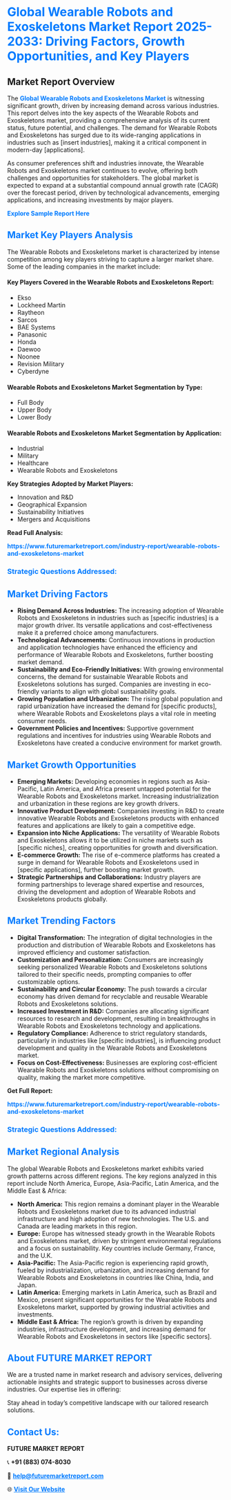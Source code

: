 <h1 style="color: #007BFF;">Global Wearable Robots and Exoskeletons Market Report 2025-2033: Driving Factors, Growth Opportunities, and Key Players</h1>

<section id="overview">
<h2>Market Report Overview</h2>
<p>The <a href="https://www.futuremarketreport.com/industry-report/wearable-robots-and-exoskeletons-market" style="color: #007BFF; text-decoration: none;"><strong>Global Wearable Robots and Exoskeletons Market</strong></a> is witnessing significant growth, driven by increasing demand across various industries. This report delves into the key aspects of the Wearable Robots and Exoskeletons market, providing a comprehensive analysis of its current status, future potential, and challenges. The demand for Wearable Robots and Exoskeletons has surged due to its wide-ranging applications in industries such as [insert industries], making it a critical component in modern-day [applications].</p>
<p>As consumer preferences shift and industries innovate, the Wearable Robots and Exoskeletons market continues to evolve, offering both challenges and opportunities for stakeholders. The global market is expected to expand at a substantial compound annual growth rate (CAGR) over the forecast period, driven by technological advancements, emerging applications, and increasing investments by major players.</p>
</section>

<section id="overview">
<p><a href="https://www.futuremarketreport.com/request-sample/reportId=123865" style="color: #007BFF; text-decoration: none;"><strong>Explore Sample Report Here</strong></a></p>
</section>

<section id="key-players">
<h2 style="color: #007BFF;">Market Key Players Analysis</h2>
<p>The Wearable Robots and Exoskeletons market is characterized by intense competition among key players striving to capture a larger market share. Some of the leading companies in the market include:</p>
<h4>Key Players Covered in the Wearable Robots and Exoskeletons Report:</h4>
<ul><li>Ekso</li><li>Lockheed Martin</li><li>Raytheon</li><li>Sarcos</li><li>BAE Systems</li><li>Panasonic</li><li>Honda</li><li>Daewoo</li><li>Noonee</li><li>Revision Military</li><li>Cyberdyne</li></ul>
<h4>Wearable Robots and Exoskeletons Market Segmentation by Type:</h4>
<ul><li>Full Body</li><li>Upper Body</li><li>Lower Body</li></ul>

<h4>Wearable Robots and Exoskeletons Market Segmentation by Application:</h4>
<ul><li>Industrial</li><li>Military</li><li>Healthcare</li><li>Wearable Robots and Exoskeletons</li></ul>
<p><strong>Key Strategies Adopted by Market Players:</strong></p>
<ul>
<li>Innovation and R&D</li>
<li>Geographical Expansion</li>
<li>Sustainability Initiatives</li>
<li>Mergers and Acquisitions</li>
</ul>
</section>

<section>
<p><strong>Read Full Analysis: </strong></p><a href="https://www.futuremarketreport.com/industry-report/wearable-robots-and-exoskeletons-market" style="color: #007BFF; text-decoration: none;"><strong>https://www.futuremarketreport.com/industry-report/wearable-robots-and-exoskeletons-market</strong></a>
<h3 style="color: #007BFF;">Strategic Questions Addressed:</h3>
</section>

<section id="driving-factors">
<h2 style="color: #007BFF;">Market Driving Factors</h2>
<ul>
<li><strong>Rising Demand Across Industries:</strong> The increasing adoption of Wearable Robots and Exoskeletons in industries such as [specific industries] is a major growth driver. Its versatile applications and cost-effectiveness make it a preferred choice among manufacturers.</li>
<li><strong>Technological Advancements:</strong> Continuous innovations in production and application technologies have enhanced the efficiency and performance of Wearable Robots and Exoskeletons, further boosting market demand.</li>
<li><strong>Sustainability and Eco-Friendly Initiatives:</strong> With growing environmental concerns, the demand for sustainable Wearable Robots and Exoskeletons solutions has surged. Companies are investing in eco-friendly variants to align with global sustainability goals.</li>
<li><strong>Growing Population and Urbanization:</strong> The rising global population and rapid urbanization have increased the demand for [specific products], where Wearable Robots and Exoskeletons plays a vital role in meeting consumer needs.</li>
<li><strong>Government Policies and Incentives:</strong> Supportive government regulations and incentives for industries using Wearable Robots and Exoskeletons have created a conducive environment for market growth.</li>
</ul>
</section>

<section id="growth-opportunities">
<h2 style="color: #007BFF;">Market Growth Opportunities</h2>
<ul>
<li><strong>Emerging Markets:</strong> Developing economies in regions such as Asia-Pacific, Latin America, and Africa present untapped potential for the Wearable Robots and Exoskeletons market. Increasing industrialization and urbanization in these regions are key growth drivers.</li>
<li><strong>Innovative Product Development:</strong> Companies investing in R&D to create innovative Wearable Robots and Exoskeletons products with enhanced features and applications are likely to gain a competitive edge.</li>
<li><strong>Expansion into Niche Applications:</strong> The versatility of Wearable Robots and Exoskeletons allows it to be utilized in niche markets such as [specific niches], creating opportunities for growth and diversification.</li>
<li><strong>E-commerce Growth:</strong> The rise of e-commerce platforms has created a surge in demand for Wearable Robots and Exoskeletons used in [specific applications], further boosting market growth.</li>
<li><strong>Strategic Partnerships and Collaborations:</strong> Industry players are forming partnerships to leverage shared expertise and resources, driving the development and adoption of Wearable Robots and Exoskeletons products globally.</li>
</ul>
</section>

<section id="trending-factors">
<h2 style="color: #007BFF;">Market Trending Factors</h2>
<ul>
<li><strong>Digital Transformation:</strong> The integration of digital technologies in the production and distribution of Wearable Robots and Exoskeletons has improved efficiency and customer satisfaction.</li>
<li><strong>Customization and Personalization:</strong> Consumers are increasingly seeking personalized Wearable Robots and Exoskeletons solutions tailored to their specific needs, prompting companies to offer customizable options.</li>
<li><strong>Sustainability and Circular Economy:</strong> The push towards a circular economy has driven demand for recyclable and reusable Wearable Robots and Exoskeletons solutions.</li>
<li><strong>Increased Investment in R&D:</strong> Companies are allocating significant resources to research and development, resulting in breakthroughs in Wearable Robots and Exoskeletons technology and applications.</li>
<li><strong>Regulatory Compliance:</strong> Adherence to strict regulatory standards, particularly in industries like [specific industries], is influencing product development and quality in the Wearable Robots and Exoskeletons market.</li>
<li><strong>Focus on Cost-Effectiveness:</strong> Businesses are exploring cost-efficient Wearable Robots and Exoskeletons solutions without compromising on quality, making the market more competitive.</li>
</ul>
</section>

<section>
<p><strong>Get Full Report: </strong></p><a href="https://www.futuremarketreport.com/industry-report/wearable-robots-and-exoskeletons-market" style="color: #007BFF; text-decoration: none;"><strong>https://www.futuremarketreport.com/industry-report/wearable-robots-and-exoskeletons-market</strong></a>
<h3 style="color: #007BFF;">Strategic Questions Addressed:</h3>
</section>


<section id="regional-analysis">
<h2 style="color: #007BFF;">Market Regional Analysis</h2>
<p>The global Wearable Robots and Exoskeletons market exhibits varied growth patterns across different regions. The key regions analyzed in this report include North America, Europe, Asia-Pacific, Latin America, and the Middle East & Africa:</p>
<ul>
<li><strong>North America:</strong> This region remains a dominant player in the Wearable Robots and Exoskeletons market due to its advanced industrial infrastructure and high adoption of new technologies. The U.S. and Canada are leading markets in this region.</li>
<li><strong>Europe:</strong> Europe has witnessed steady growth in the Wearable Robots and Exoskeletons market, driven by stringent environmental regulations and a focus on sustainability. Key countries include Germany, France, and the U.K.</li>
<li><strong>Asia-Pacific:</strong> The Asia-Pacific region is experiencing rapid growth, fueled by industrialization, urbanization, and increasing demand for Wearable Robots and Exoskeletons in countries like China, India, and Japan.</li>
<li><strong>Latin America:</strong> Emerging markets in Latin America, such as Brazil and Mexico, present significant opportunities for the Wearable Robots and Exoskeletons market, supported by growing industrial activities and investments.</li>
<li><strong>Middle East & Africa:</strong> The region’s growth is driven by expanding industries, infrastructure development, and increasing demand for Wearable Robots and Exoskeletons in sectors like [specific sectors].</li>
</ul>
</section>

<footer>
<h2 style="color: #007BFF;">About FUTURE MARKET REPORT</h2>
<p>We are a trusted name in market research and advisory services, delivering actionable insights and strategic support to businesses across diverse industries. Our expertise lies in offering:</p>

<p>Stay ahead in today’s competitive landscape with our tailored research solutions.</p>

<h2 style="color: #007BFF;">Contact Us:</h2>
<p><strong>FUTURE MARKET REPORT</strong></p>
<p>📞 <strong>+91 (883) 074-8030</strong></p>
<p>📧 <strong><a href="mailto:help@futuremarketreport.com" style="color: #007BFF;">help@futuremarketreport.com</a></strong></p>
<p>🌐 <strong><a href="https://www.futuremarketreport.com/" style="color: #007BFF;">Visit Our Website</a></strong></p>
</footer>